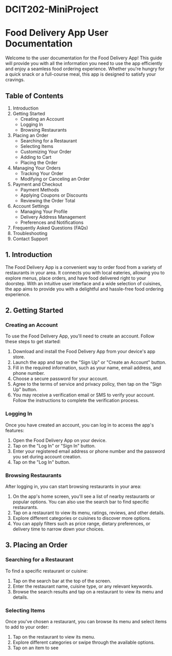 # DCIT202-MiniProject
# Food Delivery App User Documentation

Welcome to the user documentation for the Food Delivery App! This guide will provide you with all the information you need to use the app efficiently and enjoy a seamless food ordering experience. Whether you're hungry for a quick snack or a full-course meal, this app is designed to satisfy your cravings.

## Table of Contents
1. Introduction
2. Getting Started
   - Creating an Account
   - Logging In
   - Browsing Restaurants
3. Placing an Order
   - Searching for a Restaurant
   - Selecting Items
   - Customizing Your Order
   - Adding to Cart
   - Placing the Order
4. Managing Your Orders
   - Tracking Your Order
   - Modifying or Canceling an Order
5. Payment and Checkout
   - Payment Methods
   - Applying Coupons or Discounts
   - Reviewing the Order Total
6. Account Settings
   - Managing Your Profile
   - Delivery Address Management
   - Preferences and Notifications
7. Frequently Asked Questions (FAQs)
8. Troubleshooting
9. Contact Support

## 1. Introduction
The Food Delivery App is a convenient way to order food from a variety of restaurants in your area. It connects you with local eateries, allowing you to explore menus, place orders, and have food delivered right to your doorstep. With an intuitive user interface and a wide selection of cuisines, the app aims to provide you with a delightful and hassle-free food ordering experience.

## 2. Getting Started
### Creating an Account
To use the Food Delivery App, you'll need to create an account. Follow these steps to get started:
1. Download and install the Food Delivery App from your device's app store.
2. Launch the app and tap on the "Sign Up" or "Create an Account" button.
3. Fill in the required information, such as your name, email address, and phone number.
4. Choose a secure password for your account.
5. Agree to the terms of service and privacy policy, then tap on the "Sign Up" button.
6. You may receive a verification email or SMS to verify your account. Follow the instructions to complete the verification process.

### Logging In
Once you have created an account, you can log in to access the app's features:
1. Open the Food Delivery App on your device.
2. Tap on the "Log In" or "Sign In" button.
3. Enter your registered email address or phone number and the password you set during account creation.
4. Tap on the "Log In" button.

### Browsing Restaurants
After logging in, you can start browsing restaurants in your area:
1. On the app's home screen, you'll see a list of nearby restaurants or popular options. You can also use the search bar to find specific restaurants.
2. Tap on a restaurant to view its menu, ratings, reviews, and other details.
3. Explore different categories or cuisines to discover more options.
4. You can apply filters such as price range, dietary preferences, or delivery time to narrow down your choices.

## 3. Placing an Order
### Searching for a Restaurant
To find a specific restaurant or cuisine:
1. Tap on the search bar at the top of the screen.
2. Enter the restaurant name, cuisine type, or any relevant keywords.
3. Browse the search results and tap on a restaurant to view its menu and details.

### Selecting Items
Once you've chosen a restaurant, you can browse its menu and select items to add to your order:
1. Tap on the restaurant to view its menu.
2. Explore different categories or swipe through the available options.
3. Tap on an item to see
